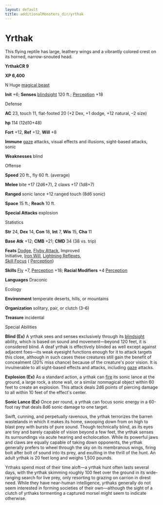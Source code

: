 ```yaml
---
layout: default
title: additionalMonsters_dir/yrthak
---
```

# Yrthak

This flying reptile has large, leathery wings and a vibrantly colored crest on its horned, narrow-snouted head.

**YrthakCR 9**

**XP 6,400**

N Huge [magical beast](../monsters_dir/creatureTypes#_magical-beast)

**Init** +6; **Senses** [blindsight](../monsters_dir/universalMonsterRules#_blindsight) 120 ft.; [Perception](../additionalMonsters_dir/../skills_dir/perception#_perception) +18

Defense

**AC** 23, touch 11, flat-footed 20 (+2 Dex, +1 dodge, +12 natural, –2 size)

**hp** 114 (12d10+48)

**Fort** +12, **Ref** +12, **Will** +8

**Immune** [gaze](../monsters_dir/universalMonsterRules#_gaze) attacks, visual effects and illusions, sight-based attacks, sonic

**Weaknesses** blind

Offense

**Speed** 20 ft., fly 60 ft. (average)

**Melee** bite +17 (2d6+7), 2 claws +17 (1d8+7)

**Ranged** sonic lance +12 ranged touch (8d6 sonic)

**Space** 15 ft.; **Reach** 10 ft.

**Special Attacks** explosion

Statistics

**Str** 24, **Dex** 14, **Con** 18, **Int** 7, **Wis** 15, **Cha** 11

**Base Atk** +12; **CMB** +21; **CMD** 34 (38 vs. trip)

**Feats** [Dodge](../additionalMonsters_dir/../feats#_dodge), [Flyby Attack](../additionalMonsters_dir/../monsters_dir/monsterFeats#_flyby-attack), Improved   
Initiative, [Iron Will](../additionalMonsters_dir/../feats#_iron-will), [Lightning Reflexes](../additionalMonsters_dir/../feats#_lightning-reflexes),   
 [Skill Focus](../additionalMonsters_dir/../feats#_skill-focus) ( [Perception](../additionalMonsters_dir/../skills_dir/perception#_perception))

**Skills** [Fly](../additionalMonsters_dir/../skills_dir/fly#_fly) +7, [Perception](../additionalMonsters_dir/../skills_dir/perception#_perception) +18; **Racial Modifiers** +4 [Perception](../additionalMonsters_dir/../skills_dir/perception#_perception)

**Languages** Draconic

Ecology

**Environment** temperate deserts, hills, or mountains

**Organization** solitary, pair, or clutch (3–6)

**Treasure** incidental

Special Abilities

**Blind (Ex)** A yrthak sees and senses exclusively through its [blindsight](../monsters_dir/universalMonsterRules#_blindsight) ability, which is based on sound and movement—beyond 120 feet, it is considered blind. A deaf yrthak is effectively blinded as well except against adjacent foes—its weak eyesight functions enough for it to attack targets this close, although in such cases these creatures still gain the benefit of concealment (20% miss chance) because of the creature's poor vision. It is invulnerable to all sight-based effects and attacks, including [gaze](../monsters_dir/universalMonsterRules#_gaze) attacks.

**Explosion (Ex)** As a standard action, a yrthak can [fire](../monsters_dir/creatureTypes#_fire-subtype) its sonic lance at the ground, a large rock, a stone wall, or a similar nonmagical object within 60 feet to create an explosion. This attack deals 2d6 points of piercing damage to all within 10 feet of the effect's center.

**Sonic Lance (Ex)** Once per round, a yrthak can focus sonic energy in a 60-foot ray that deals 8d6 sonic damage to one target.

Swift, cunning, and perpetually ravenous, the yrthak terrorizes the barren wastelands in which it makes its home, swooping down from on high to blast prey with bursts of pure sound. Though technically blind, as its eyes are tiny and barely capable of vision beyond a few feet, the yrthak senses its surroundings via acute hearing and echolocation. While its powerful jaws and claws are equally capable of taking down opponents, the yrthak generally prefers to wheel through the sky on its membranous wings, firing bolt after bolt of sound into its prey, and exulting in the thrill of the hunt. An adult yrthak is 20 feet long and weighs 1,500 pounds.

Yrthaks spend most of their time aloft—a yrthak hunt often lasts several days, with the yrthak skimming roughly 100 feet over the ground in its wide-ranging search for live prey, only resorting to grazing on carrion in direst need. While they have near-human intelligence, yrthaks generally do not seem interested in forming societies of their own—although the sight of a clutch of yrthaks tormenting a captured morsel might seem to indicate otherwise.

